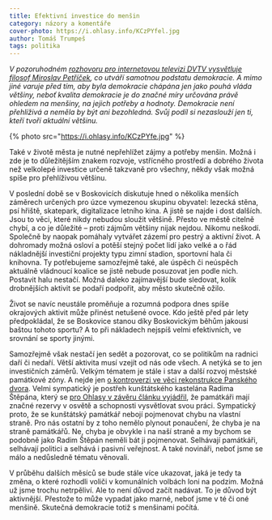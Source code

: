 ```yaml
---
title: Efektivní investice do menšin
category: názory a komentáře
cover-photo: https://i.ohlasy.info/KCzPYfel.jpg
author: Tomáš Trumpeš
tags: politika
---
```


*V pozoruhodném [rozhovoru pro internetovou televizi DVTV vysvětluje filosof Miroslav Petříček](http://video.aktualne.cz/dvtv/petricek-evropa-se-nesmi-roztristit-nemohla-by-celit-svetu/r~a163cfe42c9211e5989d0025900fea04/), co utváří samotnou podstatu demokracie. A mimo jiné varuje před tím, aby byla demokracie chápána jen jako pouhá vláda většiny, neboť kvalita demokracie je do značné míry určována právě ohledem na menšiny, na jejich potřeby a hodnoty. Demokracie není přehlíživá a neměla by být ani bezohledná. Svůj podíl si nezaslouží jen ti, kteří tvoří aktuální většinu.*

{% photo src="https://i.ohlasy.info/KCzPYfe.jpg" %}

Také v životě města je nutné nepřehlížet zájmy a potřeby menšin. Možná i zde je to důležitějším znakem rozvoje, vstřícného prostředí a dobrého života než velkolepé investice určeně takzvaně pro všechny, někdy však možná spíše pro přehlíživou většinu. 

V poslední době se v Boskovicích diskutuje hned o několika menších záměrech určených pro úzce vymezenou skupinu obyvatel: lezecká stěna, psí hřiště, skatepark, digitalizace letního kina. A jistě se najde i dost dalších. Jsou to věci, které nikdy nebudou sloužit většině. Přesto ve městě citelně chybí, a co je důležité – proti zájmům většiny nijak nejdou. Nikomu neškodí. Společně by naopak pomáhaly vytvářet zázemí pro pestrý a aktivní život. A dohromady možná osloví a potěší stejný počet lidí jako velké a o řád nákladnější investiční projekty typu zimní stadion, sportovní hala či knihovna. Ty potřebujeme samozřejmě také, ale úspěch či neúspěch aktuálně vládnoucí koalice se jistě nebude posuzovat jen podle nich. Postavit halu nestačí. Možná daleko zajímavější bude sledovat, kolik drobnějších aktivit se podaří podpořit, aby město skutečně ožilo. 

Život se navíc neustále proměňuje a rozumná podpora dnes spíše okrajových aktivit může přinést netušené ovoce. Kdo ještě před pár lety předpokládal, že se Boskovice stanou díky Boskovickým běhům jakousi baštou tohoto sportu? A to při nákladech nejspíš velmi efektivních, ve srovnání se sporty jinými.

Samozřejmě však nestačí jen sedět a pozorovat, co se politikům na radnici daří či nedaří. Větší aktivita musí vzejít od nás ode všech. A netýká se to jen investičních záměrů. Velkým tématem je stále i stav a další rozvoj městské památkové zóny. A nejde jen [o kontroverzi ve věci rekonstrukce Panského dvora](http://ohlasy.info/clanky/2015/07/pansky-dvur-bez-razitka.html). Velmi sympatický je postřeh kunštátského kastelána Radima Štěpána, který se [pro Ohlasy v závěru článku vyjádřil](http://ohlasy.info/clanky/2015/07/kunstatsky-zamek.html), že památkáři mají značné rezervy v osvětě a schopnosti vysvětlovat svou práci. Sympatický proto, že se kunštátský památkář nebojí pojmenovat chybu na vlastní straně. Pro nás ostatní by z toho nemělo plynout ponaučení, že chyba je na straně památkářů. Ne, chyba je obvykle i na naší straně a my bychom se podobně jako Radim Štěpán neměli bát ji pojmenovat. Selhávají památkáři, selhávají politici a selhává i pasivní veřejnost. A také novináři, neboť jsme se málo a nedůsledně tématu věnovali.

V průběhu dalších měsíců se bude stále více ukazovat, jaká je tedy ta změna, o které rozhodli voliči v komunálních volbách loni na podzim. Možná už jsme trochu netrpěliví. Ale to není důvod začít nadávat. To je důvod být aktivnější. Přestože to může vypadat jako marné, neboť jsme v té či oné menšině. Skutečná demokracie totiž s menšinami počítá.


